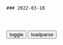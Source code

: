 ```tip
### 2022-03-10
```

<table id="tbc" style="white-space:pre-wrap">
</table>
<button onclick="toggleb()">toggle</button>
<button onclick="loadparse()">loadparse</button>
<br>
<!-- 🌸<br>🍅-　-🍑<hr>🍀 -->
<pre>
<textarea rows="30" cols="100" style="display: none" id="tar">

以为是流鼻涕，一查竟是脑脊液！这几种鼻涕，千万别忽视,健康养生,健康常识,好看视频
https://haokan.baidu.com/v?vid=2846276523841489748&sfrom=baidu-feed

<font size="1" style="color:#DCDCDC">2022-03-10</font>

全球最顶级狙击手到乌参战，称上周还在做编程，这周就开始杀人_网易订阅
https://www.163.com/dy/article/H23UR0D705527HB0.html

<font size="1" style="color:#DCDCDC">2022-03-10</font>

t津股侠被禁言了！原因是中午有一条微博评l区有粉丝负面评l[允悲]大家评l不要发表不好的评l，多说好听点的，拜托了[作揖] ​​​

读书｜人类与病毒是怎样“相爱相杀”的？
https://mbd.baidu.com/newspage/data/landingsuper?context=%7B%22nid%22%3A%22news_10186389951948430594%22%7D&n_type=-1&p_from=-1

进击的病毒

一方面，病毒作为自然创造的冷血杀手，带给我们疾病与死亡；另一方面，病毒作为基因的横向传播载体，对于生命的进化起到了不可估量的作用，甚至驱动了人类的进化。病毒是人类最致命的敌人，同时也是我们最可贵的盟友。人类要想生存下去，就必须学会与病毒长期共存。

<font size="1" style="color:#DCDCDC">2022-03-11</font>

读书｜因为这种病毒的出现，原本就很混乱的病毒起源问题，变得更加混乱
https://mbd.baidu.com/newspage/data/landingsuper?context=%7B%22nid%22%3A%22news_9733642098891498360%22%7D&n_type=-1&p_from=-1

病毒带给我们疾病与死亡，也带给我们生命与文明。病毒是人类最致命的敌人，同时也是我们最可贵的盟友。人类约有8%的基因来自病毒，其中有不少都是关键基因。如果没有胎盘病毒合成合胞素，人类胎儿就无法存活下来。

<font size="1" style="color:#DCDCDC">2022-03-10</font>

明查｜遗漏文件揭秘e军原计划在3月6日结束军事行动？
https://mbd.baidu.com/newspage/data/landingsuper?context=%7B%22nid%22%3A%22news_9976315052709032636%22%7D&n_type=-1&p_from=-1

<font size="1" style="color:#DCDCDC">2022-03-10</font>

苏联入侵阿富汗，巨大的军事资金投入，让苏联经济濒临崩溃
https://mbd.baidu.com/newspage/data/videolanding?nid=sv_2759527831879923823&sourceFrom=pc_feedlist

阿富汗战争不仅让苏联在国际上空前孤立，巨大的军事投入也使苏联g内的经济濒临垮塌。

<font size="1" style="color:#DCDCDC">2022-06-05</font>

1979年，苏联出兵入侵阿富汗，三个半小时就占领阿富汗首都喀布尔,军事,军事历史,好看视频
https://haokan.baidu.com/v?vid=995103609864878126&sfrom=baidu-feed

<font size="1" style="color:#DCDCDC">2022-03-10</font>

历史总在不断重演！苏联被阿富汗战争拖垮解体，美g会步人后尘吗
https://baijiahao.baidu.com/s?id=1708236075115237142&wfr=spider&for=pc

<font size="1" style="color:#DCDCDC">2022-03-10</font>

希特勒掏出家底，发起阿登战役，结果加速了纳粹的灭亡
https://mbd.baidu.com/newspage/data/videolanding?nid=sv_8052754683172284287&sourceFrom=pc_feedlist

<font size="1" style="color:#DCDCDC">2022-04-01</font>

前秦苻坚：史上最遗憾大帝，进攻一个弱g却让帝g走向崩溃|宣昭皇帝|王猛|苻洪|匈奴|丞相_网易订阅
https://www.163.com/dy/article/H1TVVTTB0517NR8P.html

二十万女性，被羯种匈奴俘虏当成两成“两脚羊”，一边奸淫，一般作为军粮，

他更坚定，我要扫清六合，廓清四海，让各族rm其乐融融过上好日子。

“给我二十年，还你一个奇迹般的大秦”，这位登顶权力巅峰的年轻人如此发誓。

他真不是说说而已，他一直在努力践行。

苻坚大帝居然去找了前燕投奔的慕容垂，羌人的姚苌等人。这些人果然没有让他失望，全力支持他出兵，跟随他出兵。

可诡异的是，这些人都没有去主战场，一个个跑的很远，一打就是一个“大”胜仗，并告诉苻坚大帝，东晋不堪一击，东晋内部如何如何？各种分析报告比当今诸多自媒体十万+传播的还快。苻坚大帝更加坚信我百万之军，投鞭断流，志在必得。

历史上著名的淝水之战，前秦惨败，所谓“八公山上，草木皆兵，风声鹤唳”，

在他败后，率先反叛他的，竟然是那些当初赞成他出兵，被他引以为知己的那帮人。而最后要了他的命的那个人，叫做姚苌，想当初，鼓动他出兵最卖力的的那几个人之一，可此刻要他的命却是丝毫不手软。

<font size="1" style="color:#DCDCDC">2022-03-10</font>

后秦开g皇帝姚苌为何与苻坚反目成仇?又是如何被一个梦吓死的?|姚苌|苻坚|皇帝_新浪新闻
http://k.sina.com.cn/article_6410621939_17e1a53f300101070q.html

前秦zq表面上虽然强大，其实内力不够，充满危机。

　　比如各大豪族之间恩怨复杂，对苻坚其实是口服心不服，更可怕的是，他们手上有枪，背后有z治资本。

　　苻坚一心“跑步进入gc主义”，不顾王猛的警告，对东晋发动了淝水之战，结果一战打光了自己的家底！

　　前秦的衰败，直接点燃了各大豪族心中的野草，慕容垂联合丁零人叛逃，建立了后燕，慕容泓自称济北王，慕容冲也在平阴举起反旗，连符氏家族内部也出现了分裂。

　　gj四分五裂，太子爷又死在战场，苻坚崩溃了。

　　结果人心涣散的前秦败了，苻坚成了姚苌的俘虏。

<font size="1" style="color:#DCDCDC">2022-03-10</font>

现在仍然是学习和研究互联网行业的最佳时机
https://mbd.baidu.com/newspage/data/landingsuper?context=%7B%22nid%22%3A%22news_9509634106762116329%22%7D&n_type=-1&p_from=-1

https://pics5.baidu.com/feed/80cb39dbb6fd52661ae4e9b999519721d5073627.jpeg?token=b7806e6859e0b2bff4afa3f04bcc484b.jpg

<font size="1" style="color:#DCDCDC">2022-03-10</font>

外交b：手段卑劣、用心险恶
https://mbd.baidu.com/newspage/data/landingsuper?context=%7B%22nid%22%3A%22news_9575874970806806337%22%7D&n_type=-1&p_from=-1

<font size="1" style="color:#DCDCDC">2022-03-10</font>

</textarea>
</pre>
<!-- 🍀<br>🍑-　-🍅<hr>🌸 -->

```note
```

<script src="https://cdn.jsdelivr.net/npm/jquery@3.5.1/dist/jquery.min.js"></script>

<link rel="stylesheet" href="https://cdn.jsdelivr.net/gh/fancyapps/fancybox@3.5.7/dist/jquery.fancybox.min.css" />
<script src="https://cdn.jsdelivr.net/gh/fancyapps/fancybox@3.5.7/dist/jquery.fancybox.min.js"></script>

<script type="text/javascript">

var __urlRegex = /(\b(https?|ftp|file):\/\/[-A-Z0-9+&@#\/%?=~_|!:,.;]*[-A-Z0-9+&@#\/%=~_|])/ig;
var __imgRegex = /\.(?:jpe?g|gif|png|webp)$/i;

loadparse();

function parseURL($string){

    var exp = __urlRegex;
    return $string.replace(exp,function(match){
            __imgRegex.lastIndex=0;
            if(__imgRegex.test(match)){
                return '<a data-fancybox="gallery" href="' + match.replace("/p=700", "")
                 + '"><img src="' + match.replace("/p=700", "/p=160x200")+'" width="64"></a>';
            }
            else{
                return '<a href="' + match + '" target="_blank">' + match + '</a>';
            }
        }
    );
}

function loadparse() {
  tbc.innerHTML = parseURL(tar.value);
}

function toggleb() {
  var x = document.getElementById("tar");
  if (x.style.display === "none") {
    x.style.display = "";
  } else {
    x.style.display = "none";
  }
}

</script>
